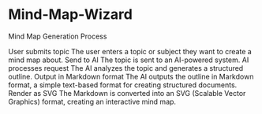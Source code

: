 # Mind-Map-Wizard

Mind Map Generation Process

User submits topic
The user enters a topic or subject they want to create a mind map about.
Send to AI
The topic is sent to an AI-powered system.
AI processes request
The AI analyzes the topic and generates a structured outline.
Output in Markdown format
The AI outputs the outline in Markdown format, a simple text-based format for creating structured documents.
Render as SVG
The Markdown is converted into an SVG (Scalable Vector Graphics) format, creating an interactive mind map.
